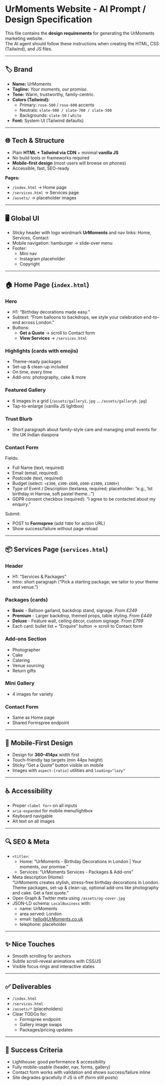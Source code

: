 # UrMoments Website - AI Prompt / Design Specification

This file contains the **design requirements** for generating the UrMoments marketing website.  
The AI agent should follow these instructions when creating the HTML, CSS (Tailwind), and JS files.

---

## 🏷 Brand
- **Name:** UrMoments  
- **Tagline:** *Your moments, our promise.*  
- **Tone:** Warm, trustworthy, family-centric.  
- **Colors (Tailwind):**
  - Primary: `rose-500` / `rose-600` accents  
  - Neutrals: `slate-900 / slate-700 / slate-500`  
  - Backgrounds: `slate-50` / `white`  
- **Font:** System UI (Tailwind defaults)

---

## 🌐 Tech & Structure
- Plain **HTML + Tailwind via CDN** + minimal **vanilla JS**  
- No build tools or frameworks required  
- **Mobile-first design** (most users will browse on phones)  
- Accessible, fast, SEO-ready  

**Pages:**
- `/index.html` → Home page  
- `/services.html` → Services page  
- `/assets/` → placeholder images  

---

## 🖥 Global UI
- Sticky header with logo wordmark **UrMoments** and nav links: Home, Services, Contact  
- Mobile navigation: hamburger → slide-over menu  
- Footer:
  - Mini nav  
  - Instagram placeholder  
  - Copyright  

---

## 🏠 Home Page (`index.html`)
### Hero
- H1: “Birthday decorations made easy.”  
- Subtext: “From balloons to backdrops, we style your celebration end-to-end across London.”  
- Buttons:
  - **Get a Quote** → scroll to Contact form  
  - **View Services** → `/services.html`  

### Highlights (cards with emojis)
- Theme-ready packages  
- Set-up & clean-up included  
- On time, every time  
- Add-ons: photography, cake & more  

### Featured Gallery
- 6 images in a grid (`/assets/gallery1.jpg` … `/assets/gallery6.jpg`)  
- Tap-to-enlarge (vanilla JS lightbox)  

### Trust Blurb
- Short paragraph about family-style care and managing small events for the UK Indian diaspora  

### Contact Form
Fields:
- Full Name (text, required)  
- Email (email, required)  
- Postcode (text, required)  
- Budget (select: `<£300`, `£300-£600`, `£600-£1000`, `£1000+`)  
- Type of Event / Description (textarea, required; placeholder: “e.g., 1st birthday in Harrow, soft pastel theme…”)  
- GDPR consent checkbox (required): “I agree to be contacted about my enquiry.”  

Submit:
- POST to **Formspree** (add `TODO` for action URL)  
- Show success/failure without page reload  

---

## 📦 Services Page (`services.html`)
### Header
- H1: “Services & Packages”  
- Intro: short paragraph (“Pick a starting package; we tailor to your theme and venue.”)  

### Packages (cards)
- **Basic** - Balloon garland, backdrop stand, signage. *From £249*  
- **Premium** - Larger backdrop, themed props, table styling. *From £449*  
- **Deluxe** - Feature wall, ceiling décor, custom signage. *From £799*  
- Each card: bullet list + “Enquire” button → scroll to Contact form  

### Add-ons Section
- Photographer  
- Cake  
- Catering  
- Venue sourcing  
- Return gifts  

### Mini Gallery
- 4 images for variety  

### Contact Form
- Same as Home page  
- Shared Formspree endpoint  

---

## 📱 Mobile-First Design
- Design for **360-414px** width first  
- Touch-friendly tap targets (min 44px height)  
- Sticky “Get a Quote” button visible on mobile  
- Images with `aspect-[ratio]` utilities and `loading="lazy"`  

---

## ♿ Accessibility
- Proper `<label for>` on all inputs  
- `aria-expanded` for mobile menu/lightbox  
- Keyboard navigable  
- Alt text on all images  

---

## 🔍 SEO & Meta
- `<title>`:
  - Home: “UrMoments - Birthday Decorations in London | Your moments, our promise.”  
  - Services: “UrMoments Services - Packages & Add-ons”  
- Meta description (Home):  
  “UrMoments creates stylish, stress-free birthday decorations in London. Theme packages, set-up & clean-up, optional add-ons like photography and cake. Get a fast quote.”  
- Open Graph & Twitter meta using `/assets/og-cover.jpg`  
- JSON-LD schema: `LocalBusiness` with:
  - name: UrMoments  
  - area served: London  
  - email: hello@UrMoments.co.uk  
  - telephone: placeholder  

---

## ✨ Nice Touches
- Smooth scrolling for anchors  
- Subtle scroll-reveal animations with CSS/JS  
- Visible focus rings and interactive states  

---

## ✅ Deliverables
- `/index.html`  
- `/services.html`  
- `/assets/*` (placeholders)  
- Clear TODOs for:
  - Formspree endpoint  
  - Gallery image swaps  
  - Packages/pricing updates  

---

## 🎯 Success Criteria
- Lighthouse: good performance & accessibility  
- Fully mobile-usable (header, nav, forms, gallery)  
- Contact form works with validation and shows success/failure inline  
- Site degrades gracefully if JS is off (form still posts)
